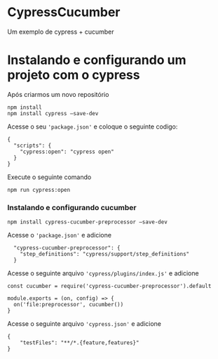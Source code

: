 # CypressCucumber
Um exemplo de cypress + cucumber

# Instalando e configurando um projeto com o cypress

Após criarmos um novo repositório

```
npm install
npm install cypress –save-dev

```  

Acesse o seu `'package.json'` e coloque o seguinte codigo:

```
{
  "scripts": {
    "cypress:open": "cypress open"
  }
}

```  

Execute o seguinte comando 

```
npm run cypress:open

```  

### Instalando e configurando cucumber

```
npm install cypress-cucumber-preprocessor –save-dev
```

Acesse o `'package.json'` e adicione 

```
  "cypress-cucumber-preprocessor": {
    "step_definitions": "cypress/support/step_definitions"
  }
```

Acesse o seguinte arquivo `'cypress/plugins/index.js'` e adicione
```
const cucumber = require('cypress-cucumber-preprocessor').default
 
module.exports = (on, config) => {
  on('file:preprocessor', cucumber())
}
```
Acesse o seguinte arquivo `'cypress.json'` e adicione
```
{
    "testFiles": "**/*.{feature,features}"
}
```